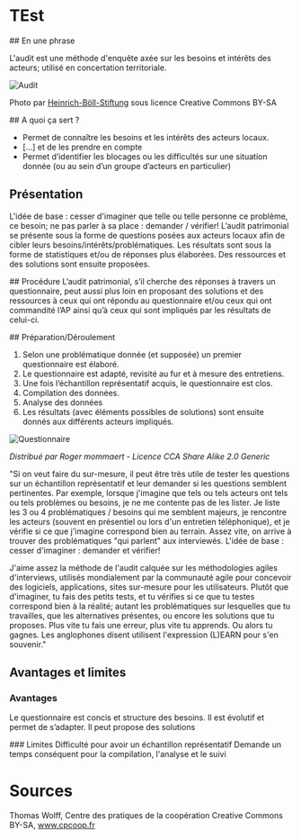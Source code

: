 # TEst

## En une phrase  

L'audit est une méthode d'enquête axée sur les besoins et intérêts des acteurs; utilisé en concertation territoriale. 

![Audit](http://farm6.staticflickr.com/5527/13981256424_9658f31715_z.jpg)

Photo par [Heinrich-Böll-Stiftung](https://www.flickr.com/photos/boellstiftung/13981256424) sous licence Creative Commons BY-SA

## A quoi ça sert ?

* Permet de connaître les besoins et les intérêts des acteurs locaux. 
* [...] et de les prendre en compte 
* Permet d’identifier les blocages ou les difficultés sur une situation donnée (ou au sein d’un groupe d’acteurs en particulier)

## Présentation 

L'idée de base : cesser d'imaginer que telle ou telle personne ce problème, ce besoin; ne pas parler à sa place : demander / vérifier!
L’audit patrimonial se présente sous la forme de questions posées aux acteurs locaux afin de cibler leurs besoins/intérêts/problématiques. Les résultats sont sous la forme de statistiques et/ou de réponses plus élaborées. Des ressources et des solutions sont ensuite proposées.

## Procédure 
L’audit patrimonial, s’il cherche des réponses à travers un questionnaire, peut aussi plus loin en proposant des solutions et des ressources à ceux qui ont répondu au questionnaire et/ou ceux qui ont commandité l’AP ainsi qu’à ceux qui sont impliqués par les résultats de celui-ci.

## Préparation/Déroulement

1. Selon une problématique donnée (et supposée) un premier questionnaire est élaboré.
2. Le questionnaire est adapté, revisité au fur et à mesure des entretiens.
3. Une fois l’échantillon représentatif acquis, le questionnaire est clos.
4. Compilation des données.
5. Analyse des données
6. Les résultats (avec éléments possibles de solutions) sont ensuite donnés aux différents acteurs impliqués.

![Questionnaire](http://upload.wikimedia.org/wikipedia/commons/thumb/3/3c/Questionnaire_0001.jpg/640px-Questionnaire_0001.jpg)

*Distribué par Roger mommaert - Licence CCA Share Alike 2.0 Generic*

"Si on veut faire du sur-mesure, il peut être très utile de tester les questions sur un échantillon représentatif et leur demander si les questions semblent pertinentes. Par exemple, lorsque j'imagine que tels ou tels acteurs ont tels ou tels problèmes ou besoins, je ne me contente pas de les lister. Je liste les 3 ou 4 problématiques / besoins qui me semblent majeurs, je rencontre les acteurs (souvent en présentiel ou lors d'un entretien téléphonique), et je vérifie si ce que j'imagine correspond bien au terrain. Assez vite, on arrive à trouver des problématiques "qui parlent" aux interviewés. 
L'idée de base : cesser d'imaginer : demander et vérifier!

J'aime assez la méthode de l'audit calquée sur les méthodologies agiles d'interviews, utilisés mondialement par la communauté agile pour concevoir des logiciels, applications, sites sur-mesure pour les utilisateurs. Plutôt que d'imaginer, tu fais des petits tests, et tu vérifies si ce que tu testes correspond bien à la réalité; autant les problématiques sur lesquelles que tu travailles, que les alternatives présentes, ou encore les solutions que tu proposes. Plus vite tu fais une erreur, plus vite tu apprends. Ou alors tu gagnes. Les anglophones disent utilisent l'expression (L)EARN pour s'en souvenir."  


## Avantages et limites 

### Avantages 
Le questionnaire est concis et structure des besoins.
Il est évolutif et permet de s’adapter.
Il peut propose des solutions

### Limites 
Difficulté pour avoir un échantillon représentatif
Demande un temps conséquent pour la compilation, l'analyse et le suivi

# Sources

Thomas Wolff, Centre des pratiques de la coopération Creative Commons BY-SA, www.cpcoop.fr 
